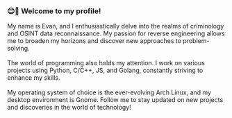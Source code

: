 ### 😊🚀 Welcome to my profile!<br>
My name is Evan, and I enthusiastically delve into the realms of criminology and OSINT data reconnaissance. My passion for reverse engineering allows me to broaden my horizons and discover new approaches to problem-solving.<br><br>
The world of programming also holds my attention. I work on various projects using Python, C/C++, JS, and Golang, constantly striving to enhance my skills.<br><br>
My operating system of choice is the ever-evolving Arch Linux, and my desktop environment is Gnome. Follow me to stay updated on new projects and discoveries in the world of technology! 
